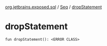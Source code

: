 [org.jetbrains.exposed.sql](../index.md) / [Seq](index.md) / [dropStatement](.)

# dropStatement

`fun dropStatement(): <ERROR CLASS>`
